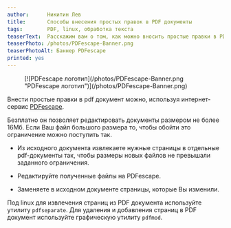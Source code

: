 ```yaml
---
author:      Никитин Лев
title:       Способы внесения простых правок в PDF документы
tags:        PDF, linux, обработка текста
teaserText:  Расскажим вам о том, как можно вносить простые правки в PDF под linux.
teaserPhoto: /photos/PDFescape-Banner.png
teaserPhotoAlt: Баннер PDFescape
printed: yes
---
```


<figure>
[![PDFescape логотип](/photos/PDFescape-Banner.png "PDFescape логотип")](/photos/PDFescape-Banner.png)
</figure>

Внести простые правки в pdf документ можно, используя интернет-сервис [PDFescape](http://www.pdfescape.com/).

Безплатно он позволяет редактировать документы размером не более 16Мб.
Если Ваш файл большого размера то, чтобы обойти это ограничение можно поступить так.

* Из исходного документа извлекаете нужные страницы в отдельные pdf-документы так, чтобы размеры новых файлов не превышали
  заданного ограничения.

* Редактируйте полученные файлы на PDFescape.

* Заменяете в исходном документе страницы, которые Вы изменили.

Под linux для извлечения страниц из PDF документа используйте утилиту `pdfseparate`.
Для удаления и добавления страниц в PDF документ используйте графическую утилиту `pdfmod`.
